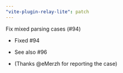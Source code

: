 ```yaml
---
"vite-plugin-relay-lite": patch
---
```


Fix mixed parsing cases (#94)

- Fixed #94
- See also #96

- (Thanks @eMerzh for reporting the case)
